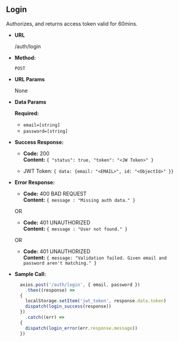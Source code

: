 **Login**
----
  Authorizes, and returns access token valid for 60mins.

* **URL**

  /auth/login

* **Method:**

  `POST`
  
*  **URL Params**

    None

* **Data Params**

    **Required:**

  * `email=[string]` 
  * `password=[string]`

* **Success Response:**

  * **Code:** 200 <br />
    **Content:** `{ "status": true, "token": "<JW Token>" }`

  * JWT Token: `{ data: {email: "<EMAIL>", id: "<ObjectId>" }}`
 
* **Error Response:**

  * **Code:** 400 BAD REQUEST <br />
    **Content:** `{ message : "Missing auth data." }`

  OR

  * **Code:** 401 UNAUTHORIZED <br />
    **Content:** `{ message : "User not found." }`

  OR

  * **Code:** 401 UNAUTHORIZED <br />
    **Content:** `{ message: "Validation failed. Given email and password aren't matching." }`

* **Sample Call:**

  ```javascript
    axios.post('/auth/login', { email, password })
      .then((response) =>
    {
      localStorage.setItem('jwt_token', response.data.token)
      dispatch(login_success(response))
    })
      .catch((err) =>
    {
      dispatch(login_error(err.response.message))
    })
  ```